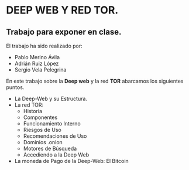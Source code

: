 # DEEP WEB Y RED TOR.
## Trabajo para exponer en clase.

El trabajo ha sido realizado por:

+ Pablo Merino Ávila
+ Adrián Ruiz López
+ Sergio Vela Pelegrina

En este trabajo sobre la **Deep web** y la red **TOR** abarcamos los siguientes puntos.

+ La Deep-Web y su Estructura.
+ La red TOR:
    + Historia
    + Componentes
    + Funcionamiento Interno
    + Riesgos de Uso
    + Recomendaciones de Uso
    + Dominios .onion
    + Motores de Búsqueda
    + Accediendo a la Deep Web
+ La moneda de Pago de la Deep-Web: El Bitcoin